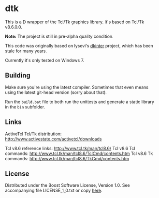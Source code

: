 # dtk

This is a D wrapper of the Tcl/Tk graphics library. It's based on Tcl/Tk v8.6.0.0.

**Note:** The project is still in pre-alpha quality condition.

This code was originally based on lysevi's [dkinter](https://github.com/lysevi/dkinter) project, which has been stale for many years.

Currently it's only tested on Windows 7.

## Building

Make sure you're using the latest compiler. Sometimes that even means using the latest git-head version
(sorry about that).

Run the `build.bat` file to both run the unittests and generate a static library in the `bin` subfolder.

## Links

ActiveTcl Tcl/Tk distribution: http://www.activestate.com/activetcl/downloads

Tcl v8.6 reference links: http://www.tcl.tk/man/tcl8.6/
Tcl v8.6 Tcl commands: http://www.tcl.tk/man/tcl8.6/TclCmd/contents.htm
Tcl v8.6 Tk commands: http://www.tcl.tk/man/tcl8.6/TkCmd/contents.htm

## License

Distributed under the Boost Software License, Version 1.0.
See accompanying file LICENSE_1_0.txt or copy [here][BoostLicense].

[BoostLicense]: http://www.boost.org/LICENSE_1_0.txt
